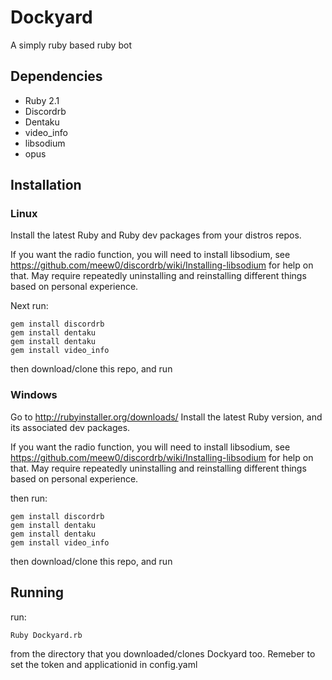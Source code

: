 # Dockyard

A simply ruby based ruby bot

## Dependencies
* Ruby 2.1
* Discordrb
* Dentaku
* video_info
* libsodium
* opus

## Installation

### Linux

Install the latest Ruby and Ruby dev packages from your distros repos.

If you want the radio function, you will need to install libsodium, see
https://github.com/meew0/discordrb/wiki/Installing-libsodium
for help on that. May require repeatedly uninstalling and reinstalling different things
based on personal experience.

Next run: 

    gem install discordrb
    gem install dentaku
    gem install dentaku
    gem install video_info
    
    
then download/clone this repo, and run

    
### Windows



Go to http://rubyinstaller.org/downloads/
Install the latest Ruby version, and its associated dev packages.

If you want the radio function, you will need to install libsodium, see
https://github.com/meew0/discordrb/wiki/Installing-libsodium
for help on that. May require repeatedly uninstalling and reinstalling different things
based on personal experience.

then run: 

    gem install discordrb
    gem install dentaku
    gem install dentaku
    gem install video_info
    
then download/clone this repo, and run
    
## Running

run: 

    Ruby Dockyard.rb
from the directory that you downloaded/clones Dockyard too.
Remeber to set the token and applicationid in config.yaml

 
